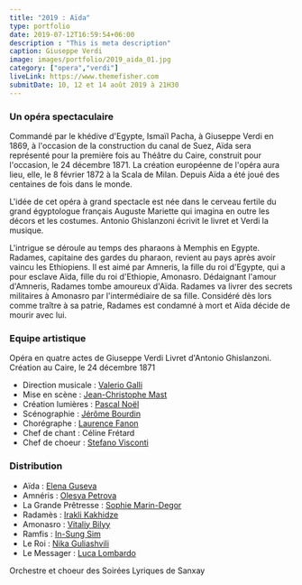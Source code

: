 ```yaml
---
title: "2019 : Aïda"
type: portfolio
date: 2019-07-12T16:59:54+06:00
description : "This is meta description"
caption: Giuseppe Verdi
image: images/portfolio/2019_aida_01.jpg
category: ["opera","verdi"]
liveLink: https://www.themefisher.com
submitDate: 10, 12 et 14 août 2019 à 21H30
---
```

### Un opéra spectaculaire

Commandé par le khédive d'Egypte, Ismaïl Pacha, à Giuseppe Verdi en 1869, à l'occasion de la construction du canal de Suez, Aïda sera représenté pour la première fois au Théâtre du Caire, construit pour l'occasion, le 24 décembre 1871. La création européenne de l'opéra aura lieu, elle, le 8 février 1872 à la Scala de Milan. Depuis Aïda a été joué des centaines de fois dans le monde.

L'idée de cet opéra à grand spectacle est née dans le cerveau fertile du grand égyptologue français Auguste Mariette qui imagina en outre les décors et les costumes. Antonio Ghislanzoni écrivit le livret et Verdi la musique.

L'intrigue se déroule au temps des pharaons à Memphis en Egypte. Radames, capitaine des gardes du pharaon, revient au pays après avoir vaincu les Ethiopiens. Il est aimé par Amneris, la fille du roi d'Egypte, qui a pour esclave Aïda, fille du roi d'Ethiopie, Amonasro. Dédaignant l'amour d'Amneris, Radames tombe amoureux d'Aïda. Radames va livrer des secrets militaires à Amonasro par l'intermédiaire de sa fille. Considéré dès lors comme traître à sa patrie, Radames est condamné à mort et Aïda décide de mourir avec lui.

### Equipe artistique

Opéra en quatre actes de Giuseppe Verdi
Livret d'Antonio Ghislanzoni. Création au Caire, le 24 décembre 1871

- Direction musicale : [Valerio Galli](/artists/valerio_galli/)
- Mise en scène : [Jean-Christophe Mast](/artists/jean-christophe_mast/)
- Création lumières : [Pascal Noël](/artists/pascal_noel/)
- Scénographie : [Jérôme Bourdin](/artists/jerome_bourdin/)
- Chorégraphe : [Laurence Fanon](/artists/laurence_fanon/)
- Chef de chant : Céline Frétard
- Chef de choeur : [Stefano Visconti](/artists/stefano_visconti/)

### Distribution

- Aïda : [Elena Guseva](/artists/elena_guseva/)
- Amnéris : [Olesya Petrova](/artists/olesya_petrova/)
- La Grande Prêtresse : [Sophie Marin-Degor](/artists/sophie_marin_degor/)
- Radamès : [Irakli Kakhidze](/artists/irakli_kakhidze/)
- Amonasro : [Vitaliy Bilyy](/artists/vitaliy_bilyy/)
- Ramfis : [In-Sung Sim](/artists/in-sung_sim/)
- Le Roi : [Nika Guliashvili](/artists/nika_guliashvili)
- Le Messager : [Luca Lombardo](/artists/luca_lombardo/)

Orchestre et choeur des Soirées Lyriques de Sanxay
